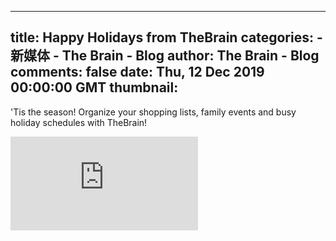 
---
title: Happy Holidays from TheBrain
categories: 
    - 新媒体
    - The Brain - Blog
author: The Brain - Blog
comments: false
date: Thu, 12 Dec 2019 00:00:00 GMT
thumbnail: 
---

<div>   
<div class="center">
        <p>'Tis the season! Organize your shopping lists, family events and busy holiday schedules with TheBrain!</p>
      </div>
      <iframe class="blogVideo" src="https://www.youtube.com/embed/XePg-ctiMmk?rel=0&showinfo=0&autoplay=0" frameborder="0" allowfullscreen></iframe>
    
    
</div>
            
